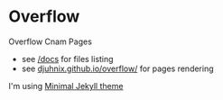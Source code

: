 # Overflow

Overflow Cnam Pages
- see [/docs](https://github.com/djuhnix/overflow/tree/master/docs) for files listing
- see [djuhnix.github.io/overflow/](https://djuhnix.github.io/overflow/) for pages rendering

I'm using [Minimal Jekyll theme](https://github.com/pages-themes/minimal)
